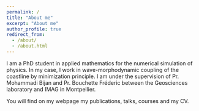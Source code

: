 ```yaml
---
permalink: /
title: "About me"
excerpt: "About me"
author_profile: true
redirect_from: 
  - /about/
  - /about.html
---
```


I am a PhD student in applied mathematics for the numerical simulation of physics. In my case, I work in wave-morphodynamic coupling of the coastline by minimization principle. I am under the supervision of Pr. Mohammadi Bijan and Pr. Bouchette Fréderic between the Geosciences laboratory and IMAG in Montpellier.

You will find on my webpage my publications, talks, courses and my CV.
